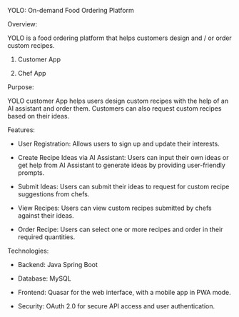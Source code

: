 YOLO: On-demand Food Ordering Platform 

Overview:  

YOLO is a food ordering platform that helps customers design and / or order custom recipes.   

1. Customer App 

2. Chef App

Purpose: 

YOLO customer App helps users design custom recipes with the help of an AI assistant and order them. Customers can also request custom recipes based on their ideas. 


Features: 

- User Registration: Allows users to sign up and update their interests. 

- Create Recipe Ideas via AI Assistant: Users can input their own ideas or get help from AI Assistant to generate ideas by providing user-friendly prompts. 

- Submit Ideas: Users can submit their ideas to request for custom recipe suggestions from chefs. 

- View Recipes: Users can view custom recipes submitted by chefs against their ideas. 

- Order Recipe: Users can select one or more recipes and order in their required quantities. 


Technologies: 

- Backend: Java Spring Boot 

- Database: MySQL 

- Frontend: Quasar for the web interface, with a mobile app in PWA mode. 

- Security: OAuth 2.0 for secure API access and user authentication. 
